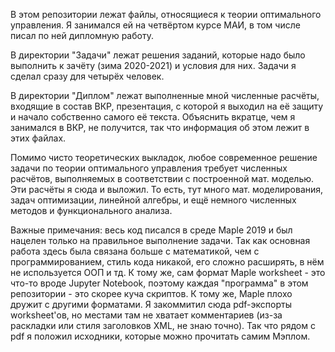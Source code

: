 В этом репозитории лежат файлы, относящиеся к теории оптимального управления. Я занимался ей на четвёртом курсе МАИ, в том числе писал по ней дипломную работу.  

В директории "Задачи" лежат решения заданий, которые надо было выполнить к зачёту (зима 2020-2021) и условия для них. Задачи я сделал сразу для четырёх человек.

В директории "Диплом" лежат выполненные мной численные расчёты, входящие в состав ВКР, презентация, с которой я выходил на её защиту и начало собственно самого её текста. Объяснить вкратце, чем я занимался в ВКР, не получится, так что информация об этом лежит в этих файлах.

Помимо чисто теоретических выкладок, любое современное решение задачи по теории оптимального управления требует численных расчётов, выполняемых в соответствии с построенной мат. моделью. Эти расчёты я сюда и выложил. То есть, тут много мат. моделирования, задач оптимизации, линейной алгебры, и ещё немного численных методов и функционального анализа. 

Важные примечания: весь код писался в среде Maple 2019 и был нацелен только на правильное выполнение задачи. Так как основная работа здесь была связана больше с математикой, чем с программированием, стиль кода никакой, его сложно расширять, в нём не используется ООП и тд. К тому же, сам формат Maple worksheet - это что-то вроде Jupyter Notebook, поэтому каждая "программа" в этом репозитории - это скорее куча скриптов. К тому же, Maple плохо дружит с другими форматами. Я закоммитил сюда pdf-экспорты worksheet'ов, но местами там не хватает комментариев (из-за раскладки или стиля заголовков XML, не знаю точно). Так что рядом с pdf я положил исходники, которые можно прочитать самим Мэплом.

